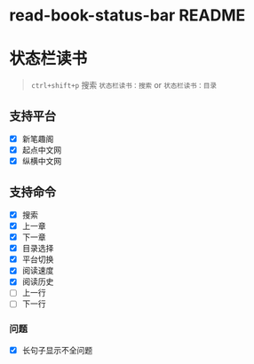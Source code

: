 # read-book-status-bar README

# 状态栏读书

> `ctrl+shift+p` 搜索 `状态栏读书：搜索` or `状态栏读书：目录`

## 支持平台

- [x] 新笔趣阁
- [x] 起点中文网
- [x] 纵横中文网

## 支持命令

- [x] 搜索
- [x] 上一章
- [x] 下一章
- [x] 目录选择
- [x] 平台切换
- [x] 阅读速度
- [x] 阅读历史
- [ ] 上一行
- [ ] 下一行

### 问题

- [x] 长句子显示不全问题 


